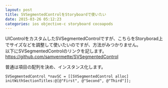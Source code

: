 ```yaml
---
layout: post
title: SVSegmentedControlをStoryboardで使いたい
date: 2015-03-26 05:12:23
categories: ios objective-c storyboard cocoapods
---
```

<p>UIControlをカスタムしたSVSegmentedControlですが、こちらをStoryborad上でサイズなどを調整して使いたいのですが、方法がみつかりません。<br>
以下にSVSegmentedControlのリンクを記します。<br>
<a href="https://github.com/samvermette/SVSegmentedControl" rel="nofollow">https://github.com/samvermette/SVSegmentedControl</a></p>

<p>普通は項目の配列を決め、インスタンス化します。</p>

<pre><code>SVSegmentedControl *navSC = [[SVSegmentedControl alloc] initWithSectionTitles:@[@"First", @"Second", @"Third"]];
</code></pre>

